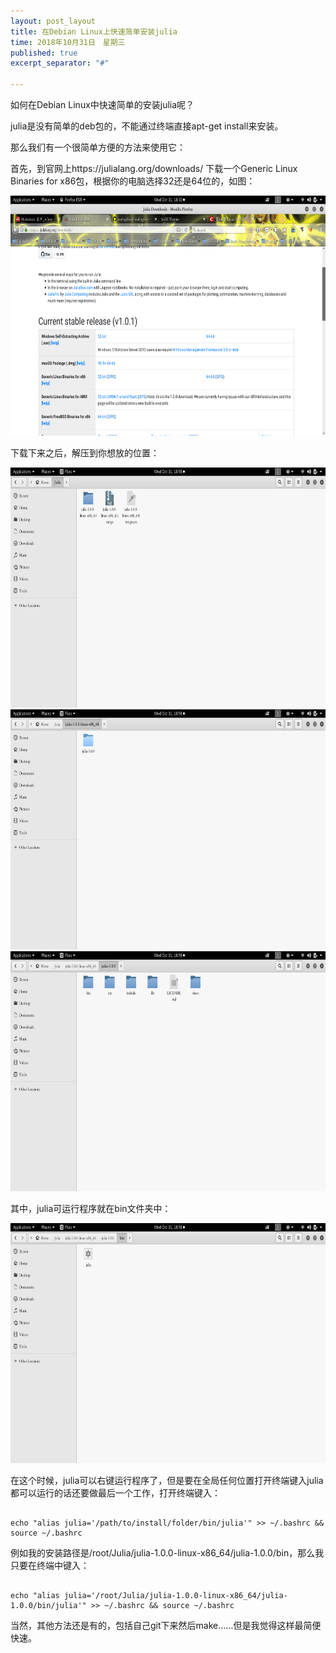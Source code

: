```yaml
---
layout: post_layout
title: 在Debian Linux上快速简单安装julia
time: 2018年10月31日　星期三
published: true
excerpt_separator: "#"

---
```

<p>
如何在Debian Linux中快速简单的安装julia呢？
    
julia是没有简单的deb包的，不能通过终端直接apt-get install来安装。
    
那么我们有一个很简单方便的方法来使用它：
    
首先，到官网上https://julialang.org/downloads/ 下载一个Generic Linux Binaries for x86包，根据你的电脑选择32还是64位的，如图：
<div align="middle">
<img src="/assets/pics/juliapkg1.png" alt="julia 安装包下载"　width="683" height="384"  />
</div>
<p>下载下来之后，解压到你想放的位置：</p>
<div align="middle">
<img src="/assets/pics/juliapkg2.png" alt="julia 安装"　width="683" height="384"  />
</div>
<div align="middle">
<img src="/assets/pics/juliapkg3.png" alt="julia 安装"　width="683" height="384"  />
</div>
<div align="middle">
<img src="/assets/pics/juliapkg4.png" alt="julia 安装"　width="683" height="384"  />
</div>
<p>其中，julia可运行程序就在bin文件夹中：</p>
<div align="middle">
<img src="/assets/pics/juliapkg5.png" alt="julia 安装"　width="683" height="384"  />
</div>
<p>
在这个时候，julia可以右键运行程序了，但是要在全局任何位置打开终端键入julia都可以运行的话还要做最后一个工作，打开终端键入：
</p>
<pre><code>
echo "alias julia='/path/to/install/folder/bin/julia'" >> ~/.bashrc && source ~/.bashrc
</code></pre>
<p>
例如我的安装路径是/root/Julia/julia-1.0.0-linux-x86_64/julia-1.0.0/bin，那么我只要在终端中键入：
</p>
<pre><code>
echo "alias julia='/root/Julia/julia-1.0.0-linux-x86_64/julia-1.0.0/bin/julia'" >> ~/.bashrc && source ~/.bashrc
</code></pre>
<p>当然，其他方法还是有的，包括自己git下来然后make……但是我觉得这样最简便快速。</p>
</p>
